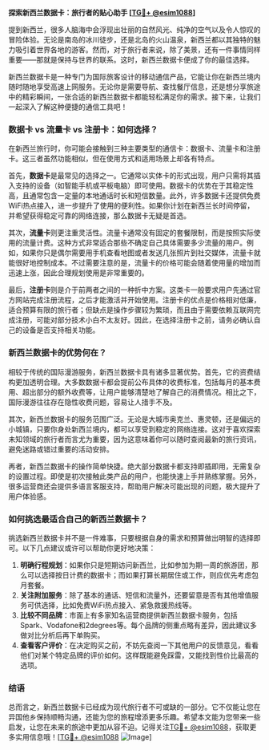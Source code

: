 **探索新西兰数据卡：旅行者的贴心助手 [[TG💪+ @esim1088](https://t.me/s/esim1088)]**

提到新西兰，很多人脑海中会浮现出壮丽的自然风光、纯净的空气以及令人惊叹的冒险体验。无论是南岛的冰川徒步，还是北岛的火山温泉，新西兰都以其独特的魅力吸引着世界各地的游客。然而，对于旅行者来说，除了美景，还有一件事情同样重要——那就是保持与世界的联系。这时，新西兰数据卡便成了你的最佳选择。

新西兰数据卡是一种专门为国际旅客设计的移动通信产品，它能让你在新西兰境内随时随地享受高速上网服务。无论你是需要导航、查找餐厅信息，还是想分享旅途中的精彩瞬间，一张合适的新西兰数据卡都能轻松满足你的需求。接下来，让我们一起深入了解这种便捷的通信工具吧！

### 数据卡 vs 流量卡 vs 注册卡：如何选择？

在新西兰旅行时，你可能会接触到三种主要类型的通信卡：数据卡、流量卡和注册卡。这三者虽然功能相似，但在使用方式和适用场景上却各有特点。

首先，**数据卡**是最常见的选择之一。它通常以实体卡的形式出现，用户只需将其插入支持的设备（如智能手机或平板电脑）即可使用。数据卡的优势在于其稳定性高，且通常包含一定量的本地通话时长和短信数量。此外，许多数据卡还提供免费WiFi热点接入，进一步提升了使用的便利性。如果你计划在新西兰长时间停留，并希望获得稳定可靠的网络连接，那么数据卡无疑是首选。

其次，**流量卡**则更注重灵活性。流量卡通常没有固定的套餐限制，而是按照实际使用的流量计费。这种方式非常适合那些不确定自己具体需要多少流量的用户。例如，如果你只是偶尔需要用手机查看地图或者发送几张照片到社交媒体，流量卡就能很好地控制成本。不过需要注意的是，流量卡的价格可能会随着使用量的增加而迅速上涨，因此合理规划使用是非常重要的。

最后，**注册卡**则是介于前两者之间的一种折中方案。这类卡一般要求用户先通过官方网站完成注册流程，之后才能激活并开始使用。注册卡的优点是价格相对低廉，适合预算有限的旅行者；但缺点是操作步骤较为繁琐，而且由于需要依赖互联网完成注册，可能对部分技术小白不太友好。因此，在选择注册卡之前，请务必确认自己的设备是否支持相关功能。

### 新西兰数据卡的优势何在？

相较于传统的国际漫游服务，新西兰数据卡具有诸多显著优势。首先，它的资费结构更加透明合理。大多数数据卡都会提前公布具体的收费标准，包括每月的基本费用、超出部分的额外收费等，让用户能够清楚地了解自己的消费情况。相比之下，国际漫游往往存在隐性收费问题，容易让人措手不及。

其次，新西兰数据卡的服务范围广泛。无论是大城市奥克兰、惠灵顿，还是偏远的小城镇，只要你身处新西兰境内，都可以享受到稳定的网络连接。这对于喜欢探索未知领域的旅行者而言尤为重要，因为这意味着你可以随时查阅最新的旅行资讯，避免迷路或错过重要的活动安排。

再者，新西兰数据卡的操作简单快捷。绝大部分数据卡都支持即插即用，无需复杂的设置过程。即使是初次接触此类产品的用户，也能快速上手并熟练掌握。另外，很多运营商还会提供多语言客服支持，帮助用户解决可能出现的问题，极大提升了用户体验感。

### 如何挑选最适合自己的新西兰数据卡？

挑选新西兰数据卡并不是一件难事，只要根据自身的需求和预算做出明智的选择即可。以下几点建议或许可以帮助你更好地决策：

1. **明确行程规划**：如果你只是短期访问新西兰，比如参加为期一周的旅游团，那么可以选择按日计费的数据卡；而如果打算长期居住或工作，则应优先考虑包月套餐。
2. **关注附加服务**：除了基本的通话、短信和流量外，还要留意是否有其他增值服务可供选择，比如免费WiFi热点接入、紧急救援热线等。
3. **比较不同品牌**：市面上有多家知名运营商提供新西兰数据卡服务，包括Spark、Vodafone和2degrees等。每个品牌的侧重点略有差异，因此建议多做对比分析后再下单购买。
4. **查看客户评价**：在决定购买之前，不妨先查阅一下其他用户的反馈意见，看看他们对某个特定品牌的评价如何。这样既能避免踩雷，又能找到性价比最高的选项。

### 结语

总而言之，新西兰数据卡已经成为现代旅行者不可或缺的一部分。它不仅能让您在异国他乡保持顺畅沟通，还能为您的旅程增添更多乐趣。希望本文能为您带来一些启发，让您在未来的旅途中更加从容不迫。记得关注[TG💪+ @esim1088](https://t.me/s/esim1088)，获取更多实用信息哦！[[TG💪+ @esim1088](https://t.me/s/esim1088) ![Image](https://i.postimg.cc/4NQfJmqS/Snipaste-2025-05-13-00-14-12.png)]